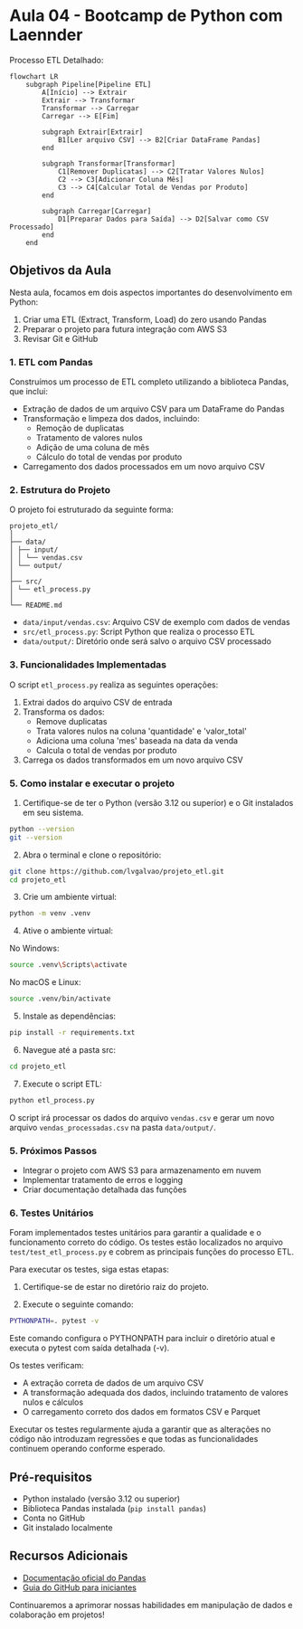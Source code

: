 # Aula 04 - Bootcamp de Python com Laennder

Processo ETL Detalhado:

```mermaid
flowchart LR
    subgraph Pipeline[Pipeline ETL]
        A[Início] --> Extrair
        Extrair --> Transformar
        Transformar --> Carregar
        Carregar --> E[Fim]
        
        subgraph Extrair[Extrair]
            B1[Ler arquivo CSV] --> B2[Criar DataFrame Pandas]
        end
        
        subgraph Transformar[Transformar]
            C1[Remover Duplicatas] --> C2[Tratar Valores Nulos]
            C2 --> C3[Adicionar Coluna Mês]
            C3 --> C4[Calcular Total de Vendas por Produto]
        end
        
        subgraph Carregar[Carregar]
            D1[Preparar Dados para Saída] --> D2[Salvar como CSV Processado]
        end
    end
```

## Objetivos da Aula

Nesta aula, focamos em dois aspectos importantes do desenvolvimento em Python:

1. Criar uma ETL (Extract, Transform, Load) do zero usando Pandas
2. Preparar o projeto para futura integração com AWS S3
3. Revisar Git e GitHub

### 1. ETL com Pandas

Construímos um processo de ETL completo utilizando a biblioteca Pandas, que inclui:

- Extração de dados de um arquivo CSV para um DataFrame do Pandas
- Transformação e limpeza dos dados, incluindo:
  - Remoção de duplicatas
  - Tratamento de valores nulos
  - Adição de uma coluna de mês
  - Cálculo do total de vendas por produto
- Carregamento dos dados processados em um novo arquivo CSV

### 2. Estrutura do Projeto

O projeto foi estruturado da seguinte forma:

```
projeto_etl/
│
├── data/
│ ├── input/
│ │ └── vendas.csv
│ └── output/
│
├── src/
│ └── etl_process.py
│
└── README.md
```

- `data/input/vendas.csv`: Arquivo CSV de exemplo com dados de vendas
- `src/etl_process.py`: Script Python que realiza o processo ETL
- `data/output/`: Diretório onde será salvo o arquivo CSV processado

### 3. Funcionalidades Implementadas

O script `etl_process.py` realiza as seguintes operações:

1. Extrai dados do arquivo CSV de entrada
2. Transforma os dados:
   - Remove duplicatas
   - Trata valores nulos na coluna 'quantidade' e 'valor_total'
   - Adiciona uma coluna 'mes' baseada na data da venda
   - Calcula o total de vendas por produto
3. Carrega os dados transformados em um novo arquivo CSV

### 5. Como instalar e executar o projeto

1. Certifique-se de ter o Python (versão 3.12 ou superior) e o Git instalados em seu sistema.

```bash
python --version
git --version
```  

2. Abra o terminal e clone o repositório:

```bash
git clone https://github.com/lvgalvao/projeto_etl.git
cd projeto_etl
```   

3. Crie um ambiente virtual:

```bash
python -m venv .venv
```

4. Ative o ambiente virtual:

No Windows:

```bash
source .venv\Scripts\activate
```

No macOS e Linux:

```bash
source .venv/bin/activate
```

5. Instale as dependências:

```bash
pip install -r requirements.txt
```

6. Navegue até a pasta src:

```bash
cd projeto_etl
```

7. Execute o script ETL:

```bash
python etl_process.py
```
O script irá processar os dados do arquivo `vendas.csv` e gerar um novo arquivo `vendas_processadas.csv` na pasta `data/output/`.

### 5. Próximos Passos

- Integrar o projeto com AWS S3 para armazenamento em nuvem
- Implementar tratamento de erros e logging
- Criar documentação detalhada das funções

### 6. Testes Unitários

Foram implementados testes unitários para garantir a qualidade e o funcionamento correto do código. Os testes estão localizados no arquivo `test/test_etl_process.py` e cobrem as principais funções do processo ETL.

Para executar os testes, siga estas etapas:

1. Certifique-se de estar no diretório raiz do projeto.

2. Execute o seguinte comando:

```bash
PYTHONPATH=. pytest -v
```

Este comando configura o PYTHONPATH para incluir o diretório atual e executa o pytest com saída detalhada (-v).

Os testes verificam:
- A extração correta de dados de um arquivo CSV
- A transformação adequada dos dados, incluindo tratamento de valores nulos e cálculos
- O carregamento correto dos dados em formatos CSV e Parquet

Executar os testes regularmente ajuda a garantir que as alterações no código não introduzam regressões e que todas as funcionalidades continuem operando conforme esperado.

## Pré-requisitos

- Python instalado (versão 3.12 ou superior)
- Biblioteca Pandas instalada (`pip install pandas`)
- Conta no GitHub
- Git instalado localmente

## Recursos Adicionais

- [Documentação oficial do Pandas](https://pandas.pydata.org/docs/)
- [Guia do GitHub para iniciantes](https://docs.github.com/pt/get-started)

Continuaremos a aprimorar nossas habilidades em manipulação de dados e colaboração em projetos!
